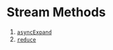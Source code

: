 # Stream Methods
1. [`asyncExpand`](bin/01-async-expand/README.md)
2. [`reduce`](bin/02-reduce/README.md)